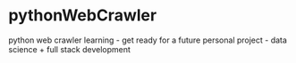 # pythonWebCrawler
python web crawler learning - get ready for a future personal project - data science + full stack development
